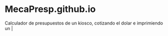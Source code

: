 # MecaPresp.github.io
Calculador de presupuestos de un kiosco, cotizando el dolar e imprimiendo un |
